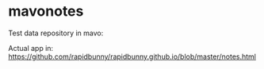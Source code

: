 # mavonotes
Test data repository in mavo:

Actual app in: https://github.com/rapidbunny/rapidbunny.github.io/blob/master/notes.html
